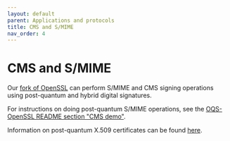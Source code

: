 ```yaml
---
layout: default
parent: Applications and protocols
title: CMS and S/MIME
nav_order: 4
---
```


# CMS and S/MIME

Our [fork of OpenSSL](tls/#oqs-openssl) can perform S/MIME and CMS signing operations using post-quantum and hybrid digital signatures.

For instructions on doing post-quantum S/MIME operations, see the [OQS-OpenSSL README section "CMS demo"](https://github.com/open-quantum-safe/openssl/blob/OQS-OpenSSL_1_1_1-stable/README.md#cms-demo).

Information on post-quantum X.509 certificates can be found [here](x509).